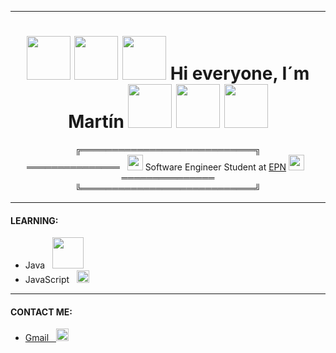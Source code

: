 <hr>

<h1 align = "center">
  <img src = "https://media3.giphy.com/media/ZOkURrKi3HG5VbeoBf/giphy.gif?cid=ecf05e4728j0erugd880ohd2uh7thnrl4l6tvmhnq24fnmm6&rid=giphy.gif&ct=s" width = "70px">
  <img src = "https://media3.giphy.com/media/ZOkURrKi3HG5VbeoBf/giphy.gif?cid=ecf05e4728j0erugd880ohd2uh7thnrl4l6tvmhnq24fnmm6&rid=giphy.gif&ct=s" width = "70px">
  <img src = "https://media3.giphy.com/media/5eLDrEaRGHegx2FeF2/giphy.gif?cid=ecf05e47evgfqqqp37q31gdtwzarilhkv98774mpcn48gzpj&rid=giphy.gif&ct=s" width = "70px">
  Hi everyone, I´m Martín
  <img src = "https://media3.giphy.com/media/5eLDrEaRGHegx2FeF2/giphy.gif?cid=ecf05e47evgfqqqp37q31gdtwzarilhkv98774mpcn48gzpj&rid=giphy.gif&ct=s" width = "70px">
  <img src = "https://media3.giphy.com/media/5eLDrEaRGHegx2FeF2/giphy.gif?cid=ecf05e47evgfqqqp37q31gdtwzarilhkv98774mpcn48gzpj&rid=giphy.gif&ct=s" width = "70px">
  <img src = "https://media3.giphy.com/media/5eLDrEaRGHegx2FeF2/giphy.gif?cid=ecf05e47evgfqqqp37q31gdtwzarilhkv98774mpcn48gzpj&rid=giphy.gif&ct=s" width = "70px">
</h1>

<p align = "center">
  ╔════════════════════════════╗ <br>
  ═══════════════
  &nbsp <img src = "https://upload.wikimedia.org/wikipedia/commons/8/8c/Escudo_de_la_Escuela_Polit%C3%A9cnica_Nacional.png" width = "25px">
  Software Engineer Student at <a href = "https://www.epn.edu.ec/">EPN</a>
  <img src = "https://upload.wikimedia.org/wikipedia/commons/8/8c/Escudo_de_la_Escuela_Polit%C3%A9cnica_Nacional.png" width = "25px"> &nbsp
  ═══════════════ <br>
  ╚════════════════════════════╝
</p>

<hr>

<h4>
  LEARNING:
</h4>

<ul>
  <li> 
    Java &nbsp
    <img src = "https://1000marcas.net/wp-content/uploads/2020/11/Java-logo.png" width = "50px">
  </li>
  <li> 
    JavaScript &nbsp
    <img src = "https://upload.wikimedia.org/wikipedia/commons/thumb/9/99/Unofficial_JavaScript_logo_2.svg/1024px-Unofficial_JavaScript_logo_2.svg.png" width = "20px">
  </li>
</ul>

<hr>

<h4>
  CONTACT ME:
</h4>

<ul>
  <li> 
    <a href = "mailto:marmenthor@gmail.com" target = "_blank">
      Gmail &nbsp
      <img src = "https://upload.wikimedia.org/wikipedia/commons/thumb/7/7e/Gmail_icon_%282020%29.svg/1200px-Gmail_icon_%282020%29.svg.png" width = "20px">
    </a>
  </li>
</ul>
